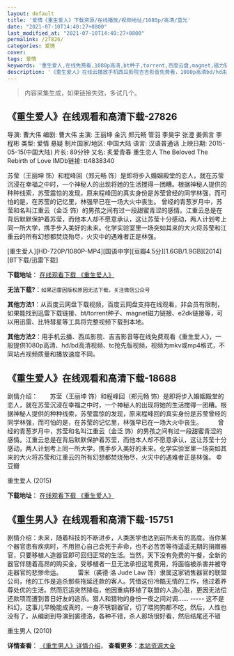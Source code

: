 ```yaml
---
layout: default
title: '爱情《重生爱人》下载资源/在线播放/视频地址/1080p/高清/蓝光'
date: "2021-07-10T14:40:27+0800"
last_modified_at: "2021-07-10T14:40:27+0800"
permalink: /27826/
categories: 爱情
cover:
tags: 爱情
keywords: '重生爱人,在线免费看,1080p高清,bt种子,torrent,百度云盘,magnet,磁力链,迅雷下载资源'
description: '《重生爱人》在线云播放手机西瓜影院吉吉影音免费看，1080p高清bd/hd未删减完整版和tc抢先枪版，mkv/mp4格式，附带bt/torrent种子、magnet/磁力链、百度云盘、网盘资源迅雷下载链接'
---
```


>内容采集生成，如果链接失效，多试几个。


## 《重生爱人》在线观看和高清下载-27826

导演: 曹大伟 编剧: 曹大伟 主演: 王丽坤 金汎 郑元畅 管羽 李昊宇 张澄 姜佩言 李程彬 类型: 爱情 悬疑 制片国家/地区: 中国大陆 语言: 汉语普通话 上映日期: 2015-05-15(中国大陆) 片长: 89分钟 又名: 炙爱青春 重生恋人 The Beloved The Rebirth of Love IMDb链接: tt4838340

苏莹（王丽坤 饰）和程峰回（郑元畅 饰）是即将步入婚姻殿堂的恋人，就在苏莹沉浸在幸福之中时，一个神秘人的出现将她的生活搅得一团糟。根据神秘人提供的种种线索，苏莹震惊的发现，原来程峰回的真实身份是苏莹曾经的同学林强，而可怕的是，在苏莹的记忆里，林强早已在一场大火中丧生。 曾经的青葱岁月中，苏莹和名叫江重云（金泛 饰）的男孩之间有过一段甜蜜青涩的感情。江重云总是在背后默默保护着苏莹，而他本人却不愿意承认，这让苏莹十分感动，两人计划考上同一所大学，携手步入美好的未来。化学实验室里一场突如其来的大火将苏莹和江重云的所有幻想都焚烧殆尽，火灾中的遇难者正是林强。


[重生爱人][HD-720P/1080P-MP4][国语中字][豆瓣4.5分][1.6GB/1.9GB][2014][BT下载/迅雷下载]

**下载地址**： [在线观看下载 《重生爱人》](https://www.btdx8.com/torrent/the_beloved_2015.html) 


**无法下载?**：`如果迅雷因版权原因无法下载，关注微信公众号 `

**其他方法1**：从百度云网盘下载视频，百度云网盘支持在线观看，非会员有限制，如果能找到迅雷下载链接、bt/torrent种子、magnet磁力链接、e2dk链接等，可以用迅雷、比特彗星等工具将完整视频下载到本地。

**其他方法2**：用手机云播、西瓜影院、吉吉影音等在线免费观看《重生爱人》，一般提供1080p高清、hd/bd高清视频、tc抢先版视频，视频为mkv或mp4格式，不同站点视频质量和播放速度不同。


## 《重生爱人》在线观看和高清下载-18688

剧情介绍：　　苏莹（王丽坤 饰）和程峰回（郑元畅 饰）是即将步入婚姻殿堂的恋人，就在苏莹沉浸在幸福之中时，一个神秘人的出现将她的生活搅得一团糟。根据神秘人提供的种种线索，苏莹震惊的发现，原来程峰回的真实身份是苏莹曾经的同学林强，而可怕的是，在苏莹的记忆里，林强早已在一场大火中丧生。  　　曾经的青葱岁月中，苏莹和名叫江重云（金泛 饰）的男孩之间有过一段甜蜜青涩的感情。江重云总是在背后默默保护着苏莹，而他本人却不愿意承认，这让苏莹十分感动，两人计划考上同一所大学，携手步入美好的未来。化学实验室里一场突如其来的大火将苏莹和江重云的所有幻想都焚烧殆尽，火灾中的遇难者正是林强。 ©豆瓣


重生爱人 (2015)

**下载地址**： [在线观看下载 《重生爱人》](https://www.btbtdy.me/btdy/dy2800.html) 


## 《重生男人》在线观看和高清下载-15751

剧情介绍：未来，随着科技的不断进步，人类医学也达到前所未有的高度。当你某个器官患有疾病时，不用担心自己会死于非命，也不必苦苦等待遥遥无期的捐赠器官，只要移植人造器官即可回归正常的生活。当然，天下没有免费的午餐，全新的器官伴随着高昂的购买金，受移植者一旦无法承担这笔费用，将面临被杀害并被夺走器官的悲惨命运。  　　雷米（裘德·洛 Jude Law 饰）隶属这家销售器官的联盟公司，他的工作是追杀那些拖延还款的客人。凭借这份冷酷无情的工作，他过着养尊处优的生活。然而厄运突然降临，他因重病移植了联盟的人造心脏，更因无法偿还款项而遭到昔日好友的追杀。猎人和猎物的身份一夜之间对调…… ----- 这不是科幻，这事儿早晚能成真的，一身不锈钢器官，切了喂狗狗都不吃，然后，人性也没有了，从编剧到导演到裘德洛，各种不错，杀人那场很好看，然后结尾还不错


重生男人 (2010)

**详情查看**： [《重生男人》详情介绍](/movie/15751/)， **查看更多**：[本站资源大全](/movie/t/all/)

